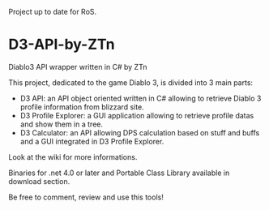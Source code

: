 Project up to date for RoS.

D3-API-by-ZTn
=============

Diablo3 API wrapper written in C# by ZTn

This project, dedicated to the game Diablo 3, is divided into 3 main parts:
* D3 API: an API object oriented written in C# allowing to retrieve Diablo 3 profile information from blizzard site.
* D3 Profile Explorer: a GUI application allowing to retrieve profile datas and show them in a tree.
* D3 Calculator: an API allowing DPS calculation based on stuff and buffs and a GUI integrated in D3 Profile Explorer.

Look at the wiki for more informations.

Binaries for .net 4.0 or later and Portable Class Library available in download section.

Be free to comment, review and use this tools!
